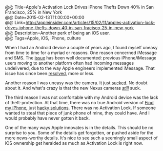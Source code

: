 @@ Title=Apple's Activation Lock Drives iPhone Thefts Down 40% in San Francisco, 25% in New York  
@@ Date=2015-02-13T11:00:00+00:00  
@@ Link=http://appleinsider.com/articles/15/02/11/apples-activation-lock-drives-iphone-thefts-down-40-in-san-fracisco-25-in-new-york  
@@ Description=Another perk of being an iOS user.  
@@ Tags=Apple, iOS, iPhone, culture  

When I had an Android device a couple of years ago, I found myself uneasy from time to time for a myriad or reasons. One reason concerned iMessage and SMS. The [issue][imore] has been well documented: previous iPhone/iMessage users moving to another platform often had incoming messages undelivered, due to the way Apple engineers implemented iMessage. That issue has since been [resolved][technobuffalo], more or less.

Another reason I was uneasy was the camera. It just [sucked][gottabemobile]. No doubt about it. And what's crazy is that the new Nexus cameras *[still][gizmodo]* suck. 

The third reason I was not comfortable with my Android device was the lack of theft-protection. At that time, there was no true Android version of [Find my iPhone][apple], just [hacky solutions][pcmag]. There was no Activation Lock. If someone wanted to steal that piece of junk phone of mine, they could have. And I would probably have never gotten it back.

One of the many ways Apple innovates is in the details. This should be no surprise to you. Some of the details get forgotten, or pushed aside for the more news-worthy details. It's nice to see such a seemingly small aspect of iOS ownership get heralded as much as Activation Lock is right now.

[apple]: https://itunes.apple.com/us/app/find-my-iphone/id376101648?at=1l3vx9s
[gizmodo]: http://gizmodo.com/nexus-5-camera-with-android-4-4-1-test-shots-a-speed-f-1481073002
[gottabemobile]: http://www.gottabemobile.com/2012/12/04/nexus-4-vs-iphone-5-camera-shootout/
[imore]: http://www.imore.com/imessage-bug-time-easy-fix
[pcmag]: http://www.pcmag.com/article2/0,2817,2422674,00.asp
[technobuffalo]: http://www.technobuffalo.com/2014/05/22/imessage-to-android-problem-fix-software-apple/